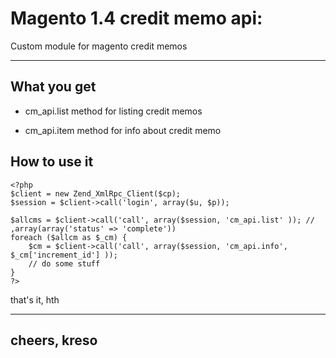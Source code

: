 # Magento 1.4 credit memo api:

Custom module for magento credit memos

- - -

## What you get

- cm_api.list method for listing credit memos

- cm_api.item method for info about credit memo

## How to use it

	<?php 
	$client = new Zend_XmlRpc_Client($cp);
	$session = $client->call('login', array($u, $p));

	$allcms = $client->call('call', array($session, 'cm_api.list' )); // ,array(array('status' => 'complete'))
	foreach ($allcm as $_cm) {
		$cm = $client->call('call', array($session, 'cm_api.info',  $_cm['increment_id'] ));
		// do some stuff
	}
	?>


that's it, hth

----
cheers, kreso
----